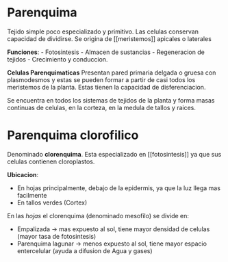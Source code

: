 # Parenquima
Tejido simple poco especializado y primitivo. Las celulas conservan capacidad de dividirse.
Se origina de [[meristemos]] apicales o laterales

**Funciones**:
	- Fotosintesis
	- Almacen de sustancias
	- Regeneracion de tejidos
	- Crecimiento y conduccion.

**Celulas Parenquimaticas**
Presentan pared primaria delgada o gruesa con plasmodesmos y estas se pueden formar a partir de casi todos los meristemos de la planta. Estas tienen la capacidad de disferenciacion.

Se encuentra en todos los sistemas de tejidos de la planta y forma masas continuas de celulas, en la corteza, en la medula de tallos y raices.

# Parenquima clorofilico

Denominado **clorenquima**. Esta especializado en [[fotosintesis]] ya que sus celulas contienen cloroplastos.

**Ubicacion**:
- En hojas principalmente, debajo de la epidermis, ya que la luz llega mas facilmente
- En tallos verdes (Cortex)

En las *hojas* el clorenquima (denominado mesofilo) se divide en:
- Empalizada → mas expuesto al sol, tiene mayor densidad de celulas (mayor tasa de fotosintesis)
- Parenquima lagunar → menos expuesto al sol, tiene mayor espacio entercelular (ayuda a difusion de Agua y gases)